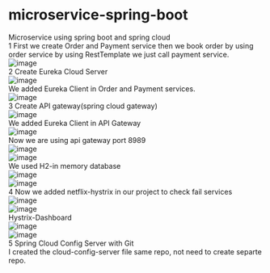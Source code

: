 # microservice-spring-boot
Microservice using spring boot and spring cloud
<br>
1 First we create Order and Payment service then we book order by using order service by using RestTemplate we just call payment service.
<br>
![image](https://user-images.githubusercontent.com/36573782/191600926-e03a31d4-1f16-4fd3-8f99-bba8b13ca6dc.png)
<br>
2 Create Eureka Cloud Server
<br>
![image](https://user-images.githubusercontent.com/36573782/191833684-a5bc7bc1-489c-42ed-a629-ed617e216ade.png)
<br>
We added Eureka Client in Order and Payment services.
<br>
![image](https://user-images.githubusercontent.com/36573782/191837058-98a23a35-5e99-4672-9229-f9fa8e111b3a.png)
<br>
3 Create API gateway(spring cloud gateway)
<br>
![image](https://user-images.githubusercontent.com/36573782/191844471-141577f5-c05f-47a8-8f86-ec9b0017d8b3.png)
<br>
We added Eureka Client in API Gateway
<br>
![image](https://user-images.githubusercontent.com/36573782/191845155-91ab260e-7085-41d3-8b8b-1281dbd11870.png)
<br>
Now we are using api gateway port 8989
<br>
![image](https://user-images.githubusercontent.com/36573782/191846277-bf7852fc-0fb3-4253-9abf-66a8fb51f782.png)
<br>
![image](https://user-images.githubusercontent.com/36573782/191846431-5132ab86-182e-463e-bbd3-5788e9380b9f.png)
<br>
We used H2-in memory database
<br>
![image](https://user-images.githubusercontent.com/36573782/191846967-94c2a65c-22f1-4534-9a6b-fd0da2527bc1.png)
<br>
![image](https://user-images.githubusercontent.com/36573782/191846991-0f97dd33-c882-42c2-8d34-a664df5807e8.png)
<br>
4 Now we added netflix-hystrix in our project to check fail services
<br>
![image](https://user-images.githubusercontent.com/36573782/192097012-dea528d0-d3de-40fa-8fac-5dd215b1d4ec.png)
<br>
![image](https://user-images.githubusercontent.com/36573782/192097036-61f75258-9821-4c1d-bf8e-69a61d82fae7.png)
<br>
Hystrix-Dashboard
<br>
![image](https://user-images.githubusercontent.com/36573782/192097626-b27c69cc-469a-4ef4-ad8b-8ba9867defac.png)
<br>
![image](https://user-images.githubusercontent.com/36573782/192099520-bc547348-1a3c-461b-812c-74703d6c6e3a.png)
<br>
5 Spring Cloud Config Server with Git
<br>
I created the cloud-config-server file same repo, not need to create separte repo.
<br>

